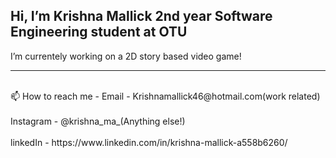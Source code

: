 <h2>Hi, I’m Krishna Mallick 2nd year Software Engineering student at OTU </h2>
I’m currentely working on a 2D story based video game!
<hr>
<br> 📫 How to reach me - Email - Krishnamallick46@hotmail.com(work related) <br>
<br> Instagram - @krishna_ma_(Anything else!) <br> 
<br> linkedIn - https://www.linkedin.com/in/krishna-mallick-a558b6260/ <br> 

<!---
KrishnaKMA/KrishnaKMA is a ✨ special ✨ repository because its `README.md` (this file) appears on your GitHub profile.
You can click the Preview link to take a look at your changes.
--->
